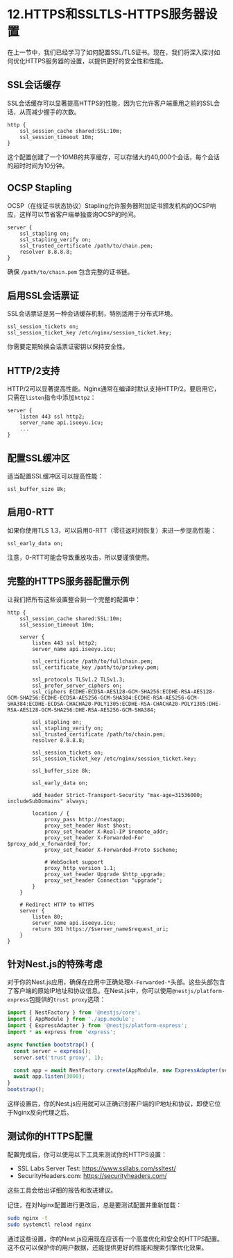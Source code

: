 # 12.HTTPS和SSLTLS-HTTPS服务器设置

在上一节中，我们已经学习了如何配置SSL/TLS证书。现在，我们将深入探讨如何优化HTTPS服务器的设置，以提供更好的安全性和性能。

## SSL会话缓存

SSL会话缓存可以显著提高HTTPS的性能，因为它允许客户端重用之前的SSL会话，从而减少握手的次数。

```nginx
http {
    ssl_session_cache shared:SSL:10m;
    ssl_session_timeout 10m;
}
```

这个配置创建了一个10MB的共享缓存，可以存储大约40,000个会话，每个会话的超时时间为10分钟。

## OCSP Stapling

OCSP（在线证书状态协议）Stapling允许服务器附加证书颁发机构的OCSP响应，这样可以节省客户端单独查询OCSP的时间。

```nginx
server {
    ssl_stapling on;
    ssl_stapling_verify on;
    ssl_trusted_certificate /path/to/chain.pem;
    resolver 8.8.8.8;
}
```

确保 `/path/to/chain.pem` 包含完整的证书链。

## 启用SSL会话票证

SSL会话票证是另一种会话缓存机制，特别适用于分布式环境。

```nginx
ssl_session_tickets on;
ssl_session_ticket_key /etc/nginx/session_ticket.key;
```

你需要定期轮换会话票证密钥以保持安全性。

## HTTP/2支持

HTTP/2可以显著提高性能。Nginx通常在编译时默认支持HTTP/2。要启用它，只需在`listen`指令中添加`http2`：

```nginx
server {
    listen 443 ssl http2;
    server_name api.iseeyu.icu;
    ...
}
```

## 配置SSL缓冲区

适当配置SSL缓冲区可以提高性能：

```nginx
ssl_buffer_size 8k;
```

## 启用0-RTT

如果你使用TLS 1.3，可以启用0-RTT（零往返时间恢复）来进一步提高性能：

```nginx
ssl_early_data on;
```

注意，0-RTT可能会导致重放攻击，所以要谨慎使用。

## 完整的HTTPS服务器配置示例

让我们把所有这些设置整合到一个完整的配置中：

```nginx
http {
    ssl_session_cache shared:SSL:10m;
    ssl_session_timeout 10m;

    server {
        listen 443 ssl http2;
        server_name api.iseeyu.icu;

        ssl_certificate /path/to/fullchain.pem;
        ssl_certificate_key /path/to/privkey.pem;

        ssl_protocols TLSv1.2 TLSv1.3;
        ssl_prefer_server_ciphers on;
        ssl_ciphers ECDHE-ECDSA-AES128-GCM-SHA256:ECDHE-RSA-AES128-GCM-SHA256:ECDHE-ECDSA-AES256-GCM-SHA384:ECDHE-RSA-AES256-GCM-SHA384:ECDHE-ECDSA-CHACHA20-POLY1305:ECDHE-RSA-CHACHA20-POLY1305:DHE-RSA-AES128-GCM-SHA256:DHE-RSA-AES256-GCM-SHA384;

        ssl_stapling on;
        ssl_stapling_verify on;
        ssl_trusted_certificate /path/to/chain.pem;
        resolver 8.8.8.8;

        ssl_session_tickets on;
        ssl_session_ticket_key /etc/nginx/session_ticket.key;

        ssl_buffer_size 8k;

        ssl_early_data on;

        add_header Strict-Transport-Security "max-age=31536000; includeSubDomains" always;

        location / {
            proxy_pass http://nestapp;
            proxy_set_header Host $host;
            proxy_set_header X-Real-IP $remote_addr;
            proxy_set_header X-Forwarded-For $proxy_add_x_forwarded_for;
            proxy_set_header X-Forwarded-Proto $scheme;

            # WebSocket support
            proxy_http_version 1.1;
            proxy_set_header Upgrade $http_upgrade;
            proxy_set_header Connection "upgrade";
        }
    }

    # Redirect HTTP to HTTPS
    server {
        listen 80;
        server_name api.iseeyu.icu;
        return 301 https://$server_name$request_uri;
    }
}
```

## 针对Nest.js的特殊考虑

对于你的Nest.js应用，确保在应用中正确处理`X-Forwarded-*`头部。这些头部包含了客户端的原始IP地址和协议信息。在Nest.js中，你可以使用`@nestjs/platform-express`包提供的`trust proxy`选项：

```js
import { NestFactory } from '@nestjs/core';
import { AppModule } from './app.module';
import { ExpressAdapter } from '@nestjs/platform-express';
import * as express from 'express';

async function bootstrap() {
  const server = express();
  server.set('trust proxy', 1);

  const app = await NestFactory.create(AppModule, new ExpressAdapter(server));
  await app.listen(3000);
}
bootstrap();
```

这样设置后，你的Nest.js应用就可以正确识别客户端的IP地址和协议，即使它位于Nginx反向代理之后。

## 测试你的HTTPS配置

配置完成后，你可以使用以下工具来测试你的HTTPS设置：

- SSL Labs Server Test: https://www.ssllabs.com/ssltest/
- SecurityHeaders.com: https://securityheaders.com/

这些工具会给出详细的报告和改进建议。

记住，在对Nginx配置进行更改后，总是要测试配置并重新加载：

```bash
sudo nginx -t
sudo systemctl reload nginx
```

通过这些设置，你的Nest.js应用现在应该有一个高度优化和安全的HTTPS配置。这不仅可以保护你的用户数据，还能提供更好的性能和搜索引擎优化效果。